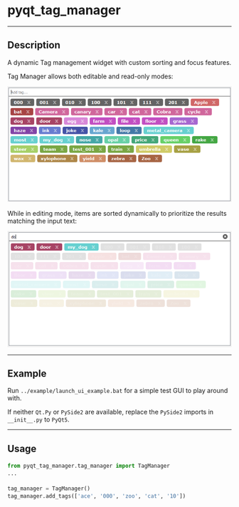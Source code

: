 # pyqt_tag_manager

---
## Description
A dynamic Tag management widget with custom sorting and focus features.

Tag Manager allows both editable and read-only modes:
<p align="center">
  <img src="/docs/images/1.PNG">
</p>

While in editing mode, items are sorted dynamically to prioritize the results matching the input 
text:
<p align="center">
  <img src="/docs/images/2.PNG">
</p>

---
## Example
Run `../example/launch_ui_example.bat` for a simple test GUI to play around with.

If neither `Qt.Py` or `PySide2` are available, replace the `PySide2` imports in `__init__.py` to `PyQt5`.

---
## Usage
```python
from pyqt_tag_manager.tag_manager import TagManager
...

tag_manager = TagManager()
tag_manager.add_tags(['ace', '000', 'zoo', 'cat', '10'])
```
